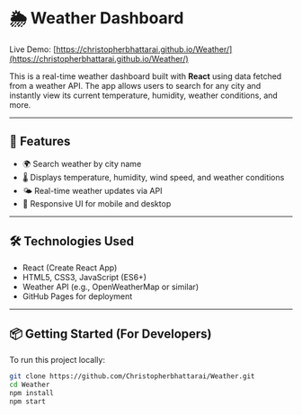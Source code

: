 # 🌦️ Weather Dashboard

Live Demo: [https://christopherbhattarai.github.io/Weather/](https://christopherbhattarai.github.io/Weather/)

This is a real-time weather dashboard built with **React** using data fetched from a weather API. The app allows users to search for any city and instantly view its current temperature, humidity, weather conditions, and more.

---

## 🚀 Features

- 🌍 Search weather by city name
- 🌡️ Displays temperature, humidity, wind speed, and weather conditions
- 🌤️ Real-time weather updates via API
- 📱 Responsive UI for mobile and desktop

---

## 🛠️ Technologies Used

- React (Create React App)
- HTML5, CSS3, JavaScript (ES6+)
- Weather API (e.g., OpenWeatherMap or similar)
- GitHub Pages for deployment

---

## 📦 Getting Started (For Developers)

To run this project locally:

```bash
git clone https://github.com/Christopherbhattarai/Weather.git
cd Weather
npm install
npm start
